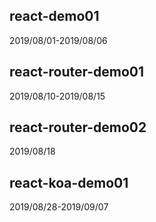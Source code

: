 ## react-demo01

2019/08/01-2019/08/06

## react-router-demo01

2019/08/10-2019/08/15

## react-router-demo02

2019/08/18

## react-koa-demo01

2019/08/28-2019/09/07
